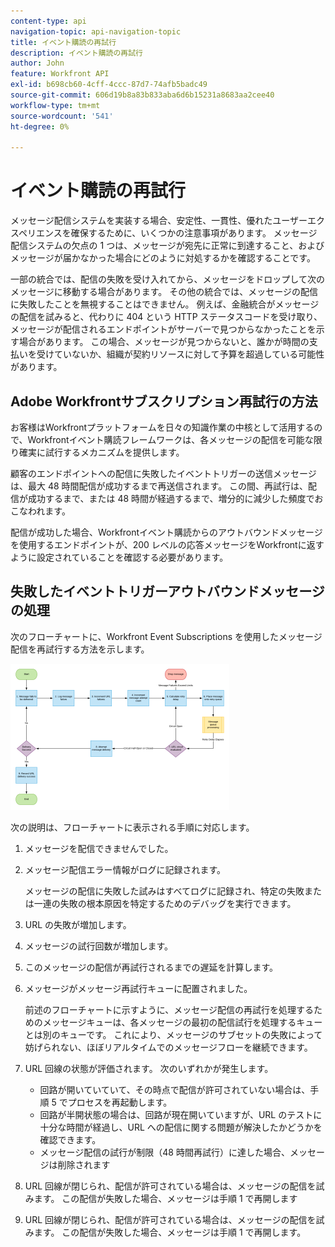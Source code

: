 ```yaml
---
content-type: api
navigation-topic: api-navigation-topic
title: イベント購読の再試行
description: イベント購読の再試行
author: John
feature: Workfront API
exl-id: b698cb60-4cff-4ccc-87d7-74afb5badc49
source-git-commit: 606d19b8a83b833aba6d6b15231a8683aa2cee40
workflow-type: tm+mt
source-wordcount: '541'
ht-degree: 0%

---
```


# イベント購読の再試行

メッセージ配信システムを実装する場合、安定性、一貫性、優れたユーザーエクスペリエンスを確保するために、いくつかの注意事項があります。 メッセージ配信システムの欠点の 1 つは、メッセージが宛先に正常に到達すること、およびメッセージが届かなかった場合にどのように対処するかを確認することです。

一部の統合では、配信の失敗を受け入れてから、メッセージをドロップして次のメッセージに移動する場合があります。  その他の統合では、メッセージの配信に失敗したことを無視することはできません。 例えば、金融統合がメッセージの配信を試みると、代わりに 404 という HTTP ステータスコードを受け取り、メッセージが配信されるエンドポイントがサーバーで見つからなかったことを示す場合があります。 この場合、メッセージが見つからないと、誰かが時間の支払いを受けていないか、組織が契約リソースに対して予算を超過している可能性があります。

## Adobe Workfrontサブスクリプション再試行の方法

お客様はWorkfrontプラットフォームを日々の知識作業の中核として活用するので、Workfrontイベント購読フレームワークは、各メッセージの配信を可能な限り確実に試行するメカニズムを提供します。

顧客のエンドポイントへの配信に失敗したイベントトリガーの送信メッセージは、最大 48 時間配信が成功するまで再送信されます。 この間、再試行は、配信が成功するまで、または 48 時間が経過するまで、増分的に減少した頻度でおこなわれます。

配信が成功した場合、Workfrontイベント購読からのアウトバウンドメッセージを使用するエンドポイントが、200 レベルの応答メッセージをWorkfrontに返すように設定されていることを確認する必要があります。

## 失敗したイベントトリガーアウトバウンドメッセージの処理

次のフローチャートに、Workfront Event Subscriptions を使用したメッセージ配信を再試行する方法を示します。

![](assets/event-subscription-circuit-breaker-retries-350x234.png)

次の説明は、フローチャートに表示される手順に対応します。

1. メッセージを配信できませんでした。
1. メッセージ配信エラー情報がログに記録されます。

   メッセージの配信に失敗した試みはすべてログに記録され、特定の失敗または一連の失敗の根本原因を特定するためのデバッグを実行できます。

1. URL の失敗が増加します。
1. メッセージの試行回数が増加します。
1. このメッセージの配信が再試行されるまでの遅延を計算します。
1. メッセージがメッセージ再試行キューに配置されました。

   前述のフローチャートに示すように、メッセージ配信の再試行を処理するためのメッセージキューは、各メッセージの最初の配信試行を処理するキューとは別のキューです。 これにより、メッセージのサブセットの失敗によって妨げられない、ほぼリアルタイムでのメッセージフローを継続できます。

1. URL 回線の状態が評価されます。 次のいずれかが発生します。

   * 回路が開いていていて、その時点で配信が許可されていない場合は、手順 5 でプロセスを再起動します。
   * 回路が半開状態の場合は、回路が現在開いていますが、URL のテストに十分な時間が経過し、URL への配信に関する問題が解決したかどうかを確認できます。
   * メッセージ配信の試行が制限（48 時間再試行）に達した場合、メッセージは削除されます

1. URL 回線が閉じられ、配信が許可されている場合は、メッセージの配信を試みます。 この配信が失敗した場合、メッセージは手順 1 で再開します

1. URL 回線が閉じられ、配信が許可されている場合は、メッセージの配信を試みます。 この配信が失敗した場合、メッセージは手順 1 で再開します。

   <!--
   <li value="10" data-mc-conditions="QuicksilverOrClassic.Draft mode">Workfront disables Event Subscriptions when both of the following criteria are met:
   <ul>
   <!--
   <li data-mc-conditions="QuicksilverOrClassic.Draft mode">The Event Subscription has failed 1000 delivery attempts consecutively</li>
   <li data-mc-conditions="QuicksilverOrClassic.Draft mode">48 hours have passed since the last successful delivery</li>
   </ul></li>
   -->
